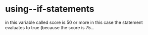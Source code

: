 # using--if-statements

in this variable called score is 50 or more in this case the statement evaluates to true (because the score is 75...
